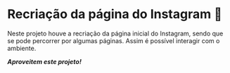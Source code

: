 # Recriação da página do Instagram​ :calling:

Neste projeto houve a recriação da página inicial do Instagram, sendo que se pode percorrer por algumas páginas. Assim é possível interagir com o ambiente.



**_Aproveitem este projeto!_**

